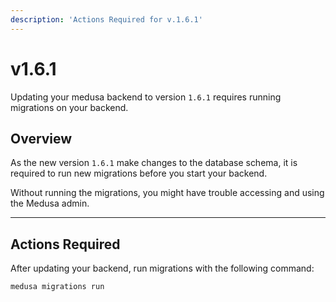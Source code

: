 ```yaml
---
description: 'Actions Required for v.1.6.1'
---
```


# v1.6.1

Updating your medusa backend to version `1.6.1` requires running migrations on your backend.

## Overview

As the new version `1.6.1` make changes to the database schema, it is required to run new migrations before you start your backend.

Without running the migrations, you might have trouble accessing and using the Medusa admin.

---

## Actions Required

After updating your backend, run migrations with the following command:

```bash
medusa migrations run
```
